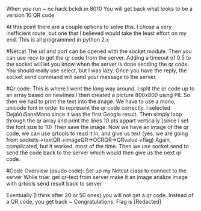 When you run
~ nc hack.bckdr.in 8010
You will get back what looks to be a version 10 QR code

At this point there are a couple options to solve this.
I chose a very inefficient route, but one that I believed would take the least effort on my end.
This is all programmed in python 2.x

#Netcat
	The url and port can be opened with the socket module.
	Then you can use recv to get the qr code from the server.
	Adding a timeout of 0.5 to the socket will let you know when the server is done sending the qr code.
	You should really use select, but I was lazy.
	Once you have the reply, the socket send command will send your message to the server.

#Qr code:
	This is where I went the long way around.
	I split the qr code up to an array based on newlines
	I then created a picture 800x800 using PIL
	So then we had to print the text into the image.
	We have to use a mono, unicode font in order to represent the qr code correctly.
	I selected DejaVuSansMono since it was the first Google result.
	Then simply loop through the qr array and print the lines 10 pts appart vertically (since I set the font size to 10)
	Then save the image.
	Now we have an image of the qr code, we can use qrtools to read it in, and give us text (yes, we are going from sockets->textQR->imageQR->OCRQR->QRvalue->flag)
Again, complicated, but it worked. most of the time.
Then we use socket.send to send the code back to the server which would then give us the next qr code.

#Code Overview (psudo code):
	Set up my Netcat class to connect to the server
	While true:
		get qr-text from server
		make it an image
		analize image with qrtools
		send result back to server

Eventually (I think after 20 or 50 ones) you will not get a qr code.
Instead of a QR code, you get back
~ Congratulations. Flag is [Redacted]
